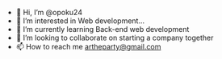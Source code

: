 - 👋 Hi, I’m @opoku24
- 👀 I’m interested in Web development...
- 🌱 I’m currently learning Back-end web development
- 💞️ I’m looking to collaborate on starting a company together
- 📫 How to reach me artheparty@gmail.com

<!---
opoku24/opoku24 is a ✨ special ✨ repository because its `README.md` (this file) appears on your GitHub profile.
You can click the Preview link to take a look at your changes.
--->
